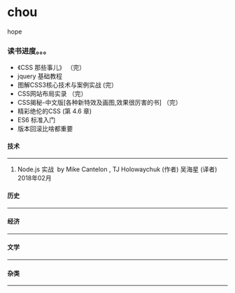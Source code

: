 # chou
hope
### 读书进度。。。
* 《CSS 那些事儿》 （完）
* jquery 基础教程
* 图解CSS3核心技术与案例实战 (完）
* CSS网站布局实录 （完）
* CSS揭秘-中文版[各种新特效及画图,效果很厉害的书] （完）
* 精彩绝伦的CSS (第 4.6 章)
* ES6 标准入门
* 版本回滚比啥都重要


#### 技术
-------
1. Node.js 实战  by Mike Cantelon , TJ Holowaychuk (作者) 吴海星 (译者) 2018年02月


#### 历史
------


#### 经济
-------

#### 文学
-------

#### 杂类
-------
